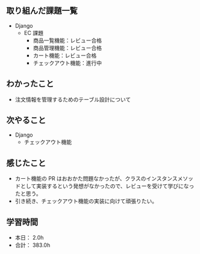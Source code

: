 ## 取り組んだ課題一覧

- Django
  - EC 課題
    - 商品一覧機能：レビュー合格
    - 商品管理機能：レビュー合格
    - カート機能：レビュー合格
    - チェックアウト機能：進行中

## わかったこと

- 注文情報を管理するためのテーブル設計について

## 次やること

- Django
  - チェックアウト機能

## 感じたこと

- カート機能の PR はおおかた問題なかったが、クラスのインスタンスメソッドとして実装するという発想がなかったので、レビューを受けて学びになったと思う。
- 引き続き、チェックアウト機能の実装に向けて頑張りたい。

## 学習時間

- 本日： 2.0h
- 合計： 383.0h

